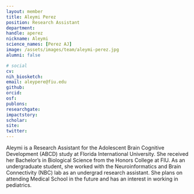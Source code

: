 ```yaml
---
layout: member
title: Aleymi Perez
position: Research Assistant
department:
handle: aperez
nickname: Aleymi
science_names: [Perez AJ]
image: /assets/images/team/aleymi-perez.jpg
alumni: false

# social
cv:
nih_biosketch:
email: aleypere@fiu.edu
github:
orcid:
osf:
publons:
researchgate:
impactstory:
scholar:
site:
twitter:
---
```

Aleymi is a Research Assistant for the Adolescent Brain Cognitive Development (ABCD) study at Florida International University. She received her Bachelor’s in Biological Science from the Honors College at FIU. As an undergraduate student, she worked with the Neuroinformatics and Brain Connectivity (NBC) lab as an undergrad research assistant. She plans on attending Medical School in the future and has an interest in working in pediatrics.
